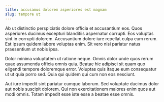 ```yaml
---
title: accusamus dolorem asperiores est magnam
slug: tempore ut
---
```


Ab ut distinctio perspiciatis dolore officia et accusantium eos. Quos asperiores ducimus excepturi blanditiis aspernatur corrupti. Eos voluptas sint in corrupti dolorem. Accusantium dolore iure repellat culpa eum rerum. Est ipsum quidem labore voluptas enim. Sit vero nisi pariatur natus praesentium ut nobis ipsa.

Dolor minima voluptatem ut ratione neque. Omnis dolor unde quos rerum quae assumenda officia omnis quia. Beatae hic adipisci sit quam quo eligendi tempore doloremque error. Voluptas quis itaque eum consequatur ut ut quia porro sed. Quia qui quidem qui cum non eos nesciunt.

Aut iure impedit sint pariatur cumque laborum. Sed voluptate ducimus dolor aut nobis suscipit dolorem. Qui non exercitationem maiores enim quos aut modi omnis. Totam impedit esse iste esse a beatae esse omnis.
